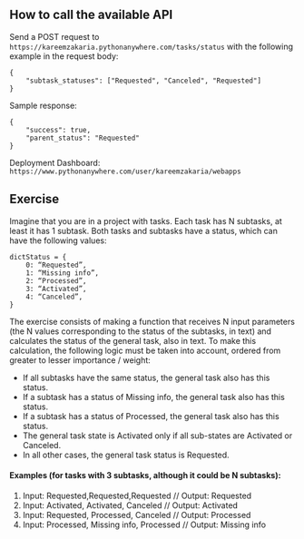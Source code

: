 ## How to call the available API

Send a POST request to `https://kareemzakaria.pythonanywhere.com/tasks/status`
with the following example in the request body:
```
{
    "subtask_statuses": ["Requested", "Canceled", "Requested"]
}
```
Sample response:
```
{
    "success": true,
    "parent_status": "Requested"
}
```

Deployment Dashboard: `https://www.pythonanywhere.com/user/kareemzakaria/webapps`

## Exercise

Imagine that you are in a project with tasks. Each task has N subtasks, at least it has 1 subtask.
Both tasks and subtasks have a status, which can have the following values:

```
dictStatus = {
    0: “Requested”,
    1: “Missing info”,
    2: “Processed”,
    3: “Activated”,
    4: “Canceled”,
}
```

The exercise consists of making a function that receives N input parameters (the N values
​corresponding to the status of the subtasks, in text) and calculates the status of the general
task, also in text. To make this calculation, the following logic must be taken into account,
ordered from greater to lesser importance / weight:

- If all subtasks have the same status, the general task also has this status.
- If a subtask has a status of Missing info, the general task also has this status.
- If a subtask has a status of Processed, the general task also has this status.
- The general task state is Activated only if all sub-states are Activated or Canceled.
- In all other cases, the general task status is Requested.

#### Examples (for tasks with 3 subtasks, although it could be N subtasks):
1. Input: Requested,Requested,Requested // Output: Requested
2. Input: Activated, Activated, Canceled // Output: Activated
3. Input: Requested, Processed, Canceled // Output: Processed
4. Input: Processed, Missing info, Processed // Output: Missing info
